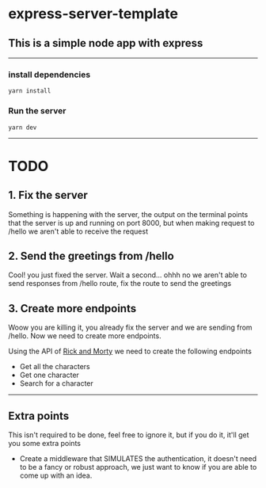 # express-server-template

## This is a simple node app with express
---

### install dependencies
`yarn install`

### Run the server
`yarn dev`

---

# TODO

## 1.  Fix the server
Something is happening with the server, the output on the terminal points that the server is up and running on port 8000, but when making request to /hello we aren't able to receive the request

## 2. Send the greetings from /hello
Cool! you just fixed the server. Wait a second... ohhh no we aren't able to send responses from /hello route, fix the route to send the greetings

## 3. Create more endpoints
Woow you are killing it, you already fix the server and we are sending from /hello. Now we need to create more endpoints.

Using the API of [Rick and Morty](https://rickandmortyapi.com/api) we need to create the following endpoints
- Get all the characters
- Get one character
- Search for a character

---

## Extra points
This isn't required to be done, feel free to ignore it, but if you do it, it'll get you some extra points

- Create a middleware that SIMULATES the authentication, it doesn't need to be a fancy or robust approach, we just want to know if you are able to come up with an idea.
